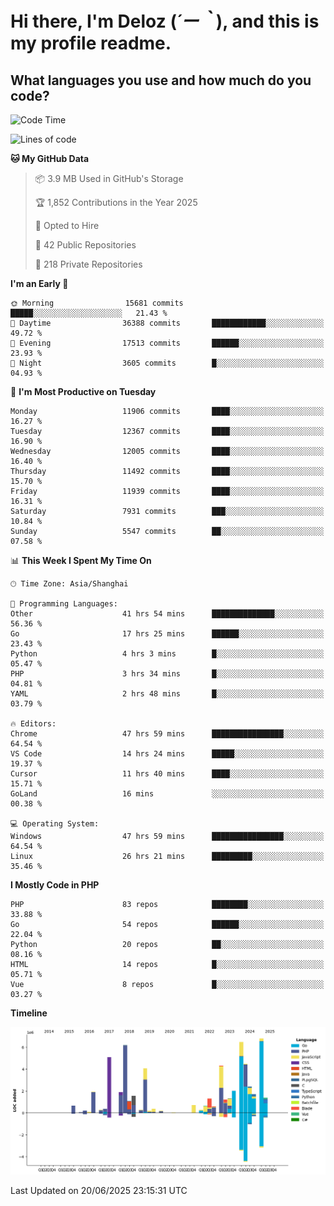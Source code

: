 # **Hi there, I'm Deloz (*´ー｀*), and this is my profile readme.**

## **What languages you use and how much do you code?**

<!--START_SECTION:waka-->
![Code Time](http://img.shields.io/badge/Code%20Time-6%2C715%20hrs%2036%20mins-blue)

![Lines of code](https://img.shields.io/badge/From%20Hello%20World%20I%27ve%20Written-60.0%20million%20lines%20of%20code-blue)

**🐱 My GitHub Data** 

> 📦 3.9 MB Used in GitHub's Storage 
 > 
> 🏆 1,852 Contributions in the Year 2025
 > 
> 💼 Opted to Hire
 > 
> 📜 42 Public Repositories 
 > 
> 🔑 218 Private Repositories 
 > 
**I'm an Early 🐤** 

```text
🌞 Morning                15681 commits       █████░░░░░░░░░░░░░░░░░░░░   21.43 % 
🌆 Daytime                36388 commits       ████████████░░░░░░░░░░░░░   49.72 % 
🌃 Evening                17513 commits       ██████░░░░░░░░░░░░░░░░░░░   23.93 % 
🌙 Night                  3605 commits        █░░░░░░░░░░░░░░░░░░░░░░░░   04.93 % 
```
📅 **I'm Most Productive on Tuesday** 

```text
Monday                   11906 commits       ████░░░░░░░░░░░░░░░░░░░░░   16.27 % 
Tuesday                  12367 commits       ████░░░░░░░░░░░░░░░░░░░░░   16.90 % 
Wednesday                12005 commits       ████░░░░░░░░░░░░░░░░░░░░░   16.40 % 
Thursday                 11492 commits       ████░░░░░░░░░░░░░░░░░░░░░   15.70 % 
Friday                   11939 commits       ████░░░░░░░░░░░░░░░░░░░░░   16.31 % 
Saturday                 7931 commits        ███░░░░░░░░░░░░░░░░░░░░░░   10.84 % 
Sunday                   5547 commits        ██░░░░░░░░░░░░░░░░░░░░░░░   07.58 % 
```


📊 **This Week I Spent My Time On** 

```text
🕑︎ Time Zone: Asia/Shanghai

💬 Programming Languages: 
Other                    41 hrs 54 mins      ██████████████░░░░░░░░░░░   56.36 % 
Go                       17 hrs 25 mins      ██████░░░░░░░░░░░░░░░░░░░   23.43 % 
Python                   4 hrs 3 mins        █░░░░░░░░░░░░░░░░░░░░░░░░   05.47 % 
PHP                      3 hrs 34 mins       █░░░░░░░░░░░░░░░░░░░░░░░░   04.81 % 
YAML                     2 hrs 48 mins       █░░░░░░░░░░░░░░░░░░░░░░░░   03.79 % 

🔥 Editors: 
Chrome                   47 hrs 59 mins      ████████████████░░░░░░░░░   64.54 % 
VS Code                  14 hrs 24 mins      █████░░░░░░░░░░░░░░░░░░░░   19.37 % 
Cursor                   11 hrs 40 mins      ████░░░░░░░░░░░░░░░░░░░░░   15.71 % 
GoLand                   16 mins             ░░░░░░░░░░░░░░░░░░░░░░░░░   00.38 % 

💻 Operating System: 
Windows                  47 hrs 59 mins      ████████████████░░░░░░░░░   64.54 % 
Linux                    26 hrs 21 mins      █████████░░░░░░░░░░░░░░░░   35.46 % 
```

**I Mostly Code in PHP** 

```text
PHP                      83 repos            ████████░░░░░░░░░░░░░░░░░   33.88 % 
Go                       54 repos            ██████░░░░░░░░░░░░░░░░░░░   22.04 % 
Python                   20 repos            ██░░░░░░░░░░░░░░░░░░░░░░░   08.16 % 
HTML                     14 repos            █░░░░░░░░░░░░░░░░░░░░░░░░   05.71 % 
Vue                      8 repos             █░░░░░░░░░░░░░░░░░░░░░░░░   03.27 % 
```



**Timeline**

![Lines of Code chart](https://raw.githubusercontent.com/deloz/deloz/main/assets/bar_graph.png)


 Last Updated on 20/06/2025 23:15:31 UTC
<!--END_SECTION:waka-->
